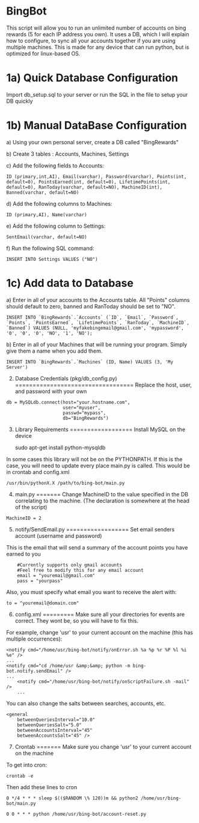 BingBot
===========

This script will allow you to run an unlimited number of accounts on bing rewards (5 for each IP address you own). It uses a DB, which I will explain how to configure, to sync all your accounts together if you are using multiple machines.
This is made for any device that can run python, but is optimized for linux-based OS.

1a) Quick Database Configuration
===========================
Import db_setup.sql to your server or run the SQL in the file to setup your DB quickly

1b) Manual DataBase Configuration
======================
  a) Using your own personal server, create a DB called "BingRewards"

  b) Create 3 tables : Accounts, Machines, Settings

  c) Add the following fields to Accounts:

	ID (primary,int,AI), Email(varchar), Password(varchar), Points(int, default=0), PointsEarned(int, default=0), LifetimePoints(int, default=0), RanToday(varchar, default=NO), MachineID(int), Banned(varchar, default=NO)


  d) Add the following columns to Machines:

	ID (primary,AI), Name(varchar)


  e) Add the following column to Settings:

	SentEmail(varchar, default=NO)

  f) Run the following SQL command:

	INSERT INTO Settings VALUES ("NO")

1c) Add data to Database
====================
  a) Enter in all of your accounts to the Accounts table. All "Points" columns should default to zero, banned and RanToday should be set to "NO". 


```
INSERT INTO `BingRewards`.`Accounts` (`ID`, `Email`, `Password`, `Points`, `PointsEarned`, `LifetimePoints`, `RanToday`, `MachineID`, `Banned`) VALUES (NULL, 'myfakebingemail@gmail.com', 'mypassword', '0', '0', '0', 'NO', '1', 'NO');
```

  b) Enter in all of your Machines that will be running your program. Simply give them a name when you add them.


```
INSERT INTO `BingRewards`.`Machines` (ID, Name) VALUES (3, 'My Server')
```

2) Database Credentials (pkg/db_config.py)
==================================
Replace the host, user, and password with your own

```
db = MySQLdb.connect(host="your.hostname.com",
                     user="myuser",
                     passwd="mypass",
                     db="BingRewards")
```


3) Library Requirements
==================
Install MySQL on the device

	sudo apt-get install python-mysqldb

In some cases this library will not be on the PYTHONPATH. If this is the case, you will need to update every place main.py is called. This would be in crontab and config.xml


	/usr/bin/pythonX.X /path/to/bing-bot/main.py


4) main.py
=======
Change MachineID to the value specified in the DB correlating to the machine. (The declaration is somewhere at the head of the script)


```
MachineID = 2
```


5) notify/SendEmail.py
==================
Set email senders account (username and password)

This is the email that will send a summary of the account points you have earned to you


```
    #Currently supports only gmail accounts
    #Feel free to modify this for any email account
    email = "youremail@gmail.com"
    pass = "yourpass"
```

Also, you must specify what email you want to receive the alert with:


```
to = "youremail@domain.com"
```


6) config.xml
=========
Make sure all your directories for events are correct. They wont be, so you will have to fix this.

For example, change 'usr' to your current account on the machine (this has multiple occurrences):

	<notify cmd="/home/usr/bing-bot/notify/onError.sh %a %p %r %P %l %i %e" />
	...
	<notify cmd="cd /home/usr &amp;&amp; python -m bing-bot.notify.sendEmail" />
	...
        <notify cmd="/home/usr/bing-bot/notify/onScriptFailure.sh -mail" />
        ...

You can also change the salts between searches, accounts, etc.

	<general
        betweenQueriesInterval="10.0"
        betweenQueriesSalt="5.0"
        betweenAccountsInterval="45"
        betweenAccountsSalt="45" />

7) Crontab 
=======
Make sure you change 'usr' to your current account on the machine

To get into cron:

	crontab -e

Then add these lines to cron

	0 */4 * * * sleep $(($RANDOM \% 120))m && python2 /home/usr/bing-bot/main.py

	0 0 * * * python /home/usr/bing-bot/account-reset.py
